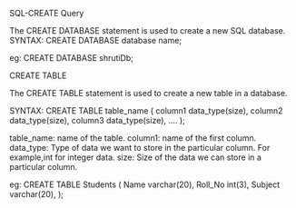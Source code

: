 SQL-CREATE Query

The CREATE DATABASE statement is used to create a new SQL database.
SYNTAX:
CREATE DATABASE database name;

eg: CREATE DATABASE shrutiDb;

CREATE TABLE

The CREATE TABLE statement is used to create a new table in a database.

SYNTAX:
CREATE TABLE table_name
(
column1 data_type(size),
column2 data_type(size),
column3 data_type(size),
....
);

table_name: name of the table.
column1: name of the first column.
data_type: Type of data we want to store in the particular column. 
            For example,int for integer data.
size: Size of the data we can store in a particular column.

eg:
CREATE TABLE Students
(
Name varchar(20),
Roll_No int(3),
Subject varchar(20),
);
